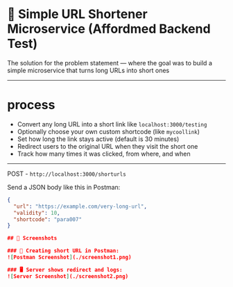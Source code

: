 # 🔗 Simple URL Shortener Microservice (Affordmed Backend Test)


The solution for the problem statement — where the goal was to build a simple microservice that turns long URLs into short ones 

---



# process

-  Convert any long URL into a short link like `localhost:3000/testing`
-  Optionally choose your own custom shortcode (like `mycoollink`)
-  Set how long the link stays active (default is 30 minutes)
-  Redirect users to the original URL when they visit the short one
-  Track how many times it was clicked, from where, and when

---







POST - `http://localhost:3000/shorturls` 

Send a JSON body like this in Postman:


```json
{
  "url": "https://example.com/very-long-url",
  "validity": 10,
  "shortcode": "para007"
}

## 📸 Screenshots

### 📮 Creating short URL in Postman:
![Postman Screenshot](./screenshot1.png)

### 🖥️ Server shows redirect and logs:
![Server Screenshot](./screenshot2.png)
